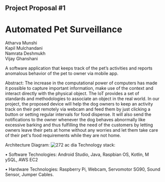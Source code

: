 ## Project Proposal #1

# Automated Pet Surveillance

Atharva Munshi        
Kapil Mulchandani  	    
Namrata Deshmukh           
Vijay Ghanshani

A software application that keeps track of the pet’s activities and reports anomalous behavior of the pet to owner via mobile app. 

Abstract:
The increase in the computational power of computers has made it possible to capture important information, make use of the context and interact directly with the physical object. The IoT provides a set of standards and methodologies to associate an object in the real world. In our project, the proposed device will help the dog owners to keep an activity track on their pet remotely via webcam and feed them by just clicking a button or setting regular intervals for food dispense. It will also send the notifications to the owner whenever the dog behaves abnormally like excessive barking and thus fulfilling the need of the customers by letting owners leave their pets at home without any worries and let them take care of their pet's food requirements while they are not home.

Architecture Diagram:
![272 ac dia](https://user-images.githubusercontent.com/33183783/66275770-c14b4f80-e840-11e9-8ce6-07d32451ec95.jpg)
Technology stack: 

•	Software Technologies: Android Studio, Java, Raspbian OS, Kotlin, M   ySQL, AWS EC2


•	Hardware Technologies: Raspberry Pi, Webcam, Servomotor SG90, Sound Sensor, Jumper Cables.
